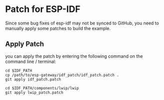 # Patch for ESP-IDF

Since some bug fixes of esp-idf may not be synced to GitHub, you need to manually apply some patches to build the example.

## Apply Patch

you can apply the patch by entering the following command on the command line / terminal:

```
cd $IDF_PATH
cp /path/to/esp-gateway/idf_patch/idf_patch.patch .
git apply idf_patch.patch

cd $IDF_PATH/components/lwip/lwip
git apply lwip_patch.patch
```

